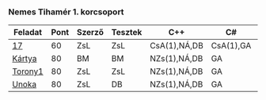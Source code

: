### Nemes Tihamér 1. korcsoport
| Feladat                                                     | Pont | Szerző | Tesztek | C++         | C#        | Pas    | Py             |
|-------------------------------------------------------------|------|--------|---------|-------------|-----------|--------|----------------|
| [17](https://github.com/HorvathGyulahu/nt21/issues/2)       | 60   | ZsL    | ZsL     | CsA(1),NÁ,DB| CsA(1),GA | ZsL(1) | CsA(1),NÁ,GA,DB|
| [Kártya](https://github.com/HorvathGyulahu/nt21/issues/5)   | 80   | BM     | BM      | NZs(1),NÁ,DB| GA        | ZsL(1) | NÁ,GA,DB       |
| [Torony1](https://github.com/HorvathGyulahu/nt21/issues/9)  | 80   | ZsL    | ZsL     | NZs(1),NÁ,DB| GA        | ZsL(3) | NÁ,GA,DB       |
| [Unoka](https://github.com/HorvathGyulahu/nt21/issues/13)   | 80   | ZsL    | DB      | NZs(1),NÁ,DB| GA        | ZsL(1) | NÁ,GA,DB       |